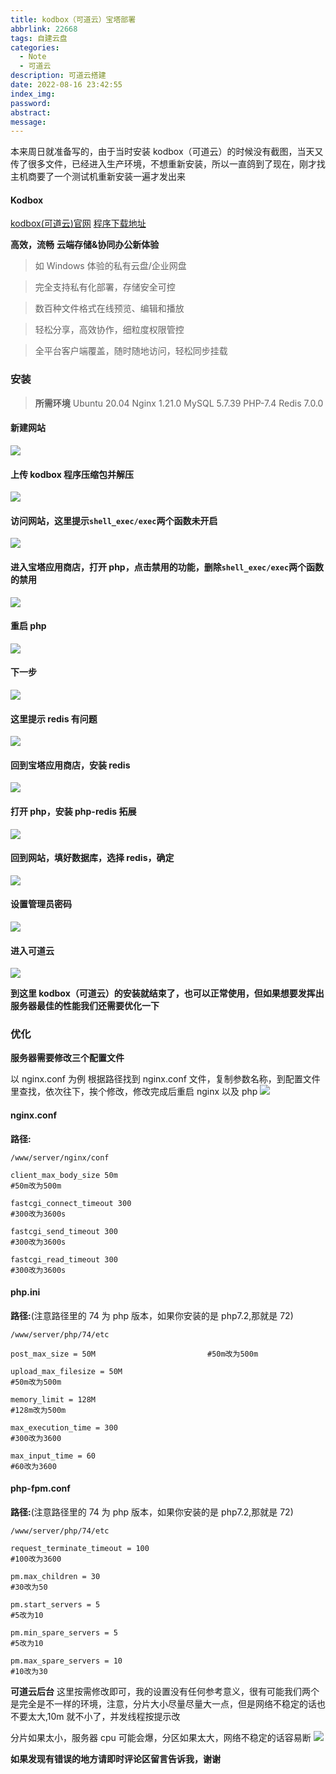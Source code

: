 ```yaml
---
title: kodbox（可道云）宝塔部署
abbrlink: 22668
tags: 自建云盘
categories:
  - Note
  - 可道云
description: 可道云搭建
date: 2022-08-16 23:42:55
index_img:
password:
abstract:
message:
---
```


本来周日就准备写的，由于当时安装 kodbox（可道云）的时候没有截图，当天又传了很多文件，已经进入生产环境，不想重新安装，所以一直鸽到了现在，刚才找主机商要了一个测试机重新安装一遍才发出来

#### Kodbox

[kodbox(可道云)官网](https://www.kodcloud.com/)
[程序下载地址](https://kodcloud.com/download/)

**高效，流畅**
**云端存储&协同办公新体验**

> 如 Windows 体验的私有云盘/企业网盘

> 完全支持私有化部署，存储安全可控

> 数百种文件格式在线预览、编辑和播放

> 轻松分享，高效协作，细粒度权限管控

> 全平台客户端覆盖，随时随地访问，轻松同步挂载

### 安装

> **所需环境**
> Ubuntu 20.04
> Nginx 1.21.0
> MySQL 5.7.39
> PHP-7.4
> Redis 7.0.0

#### 新建网站

![](<可道云宝塔部署/kodbox%20(1).png>)

#### 上传 kodbox 程序压缩包并解压

![](<可道云宝塔部署/kodbox%20(2).png>)

#### 访问网站，这里提示`shell_exec/exec`两个函数未开启

![](<可道云宝塔部署/kodbox%20(3).png>)

#### 进入宝塔应用商店，打开 php，点击禁用的功能，删除`shell_exec/exec`两个函数的禁用

![](<可道云宝塔部署/kodbox%20(4).png>)

#### 重启 php

![](<可道云宝塔部署/kodbox%20(5).png>)

#### 下一步

![](<可道云宝塔部署/kodbox%20(6).png>)

#### 这里提示 redis 有问题

![](<可道云宝塔部署/kodbox%20(7).png>)

#### 回到宝塔应用商店，安装 redis

![](<可道云宝塔部署/kodbox%20(8).png>)

#### 打开 php，安装 php-redis 拓展

![](<可道云宝塔部署/kodbox%20(9).png>)

#### 回到网站，填好数据库，选择 redis，确定

![](<可道云宝塔部署/kodbox%20(10).png>)

#### 设置管理员密码

![](<可道云宝塔部署/kodbox%20(11).png>)

#### 进入可道云

![](<可道云宝塔部署/kodbox%20(12).png>)

**到这里 kodbox（可道云）的安装就结束了，也可以正常使用，但如果想要发挥出服务器最佳的性能我们还需要优化一下**

### 优化

**服务器需要修改三个配置文件**

以 nginx.conf 为例
根据路径找到 nginx.conf 文件，复制参数名称，到配置文件里查找，依次往下，挨个修改，修改完成后重启 nginx 以及 php
![](可道云宝塔部署/nginx.png)

#### nginx.conf

**路径:**

```
/www/server/nginx/conf
```

```
client_max_body_size 50m
#50m改为500m

fastcgi_connect_timeout 300
#300改为3600s

fastcgi_send_timeout 300
#300改为3600s

fastcgi_read_timeout 300
#300改为3600s
```

#### php.ini

**路径:**(注意路径里的 74 为 php 版本，如果你安装的是 php7.2,那就是 72)

```
/www/server/php/74/etc
```

```
post_max_size = 50M                         #50m改为500m

upload_max_filesize = 50M
#50m改为500m

memory_limit = 128M
#128m改为500m

max_execution_time = 300
#300改为3600

max_input_time = 60
#60改为3600
```

#### php-fpm.conf

**路径:**(注意路径里的 74 为 php 版本，如果你安装的是 php7.2,那就是 72)

```
/www/server/php/74/etc
```

```
request_terminate_timeout = 100
#100改为3600

pm.max_children = 30
#30改为50

pm.start_servers = 5
#5改为10

pm.min_spare_servers = 5
#5改为10

pm.max_spare_servers = 10
#10改为30
```

**可道云后台**
这里按需修改即可，我的设置没有任何参考意义，很有可能我们两个是完全是不一样的环境，注意，分片大小尽量尽量大一点，但是网络不稳定的话也不要太大,10m 就不小了，并发线程按提示改

分片如果太小，服务器 cpu 可能会爆，分区如果太大，网络不稳定的话容易断
![](可道云宝塔部署/houtai.png)

**如果发现有错误的地方请即时评论区留言告诉我，谢谢**
